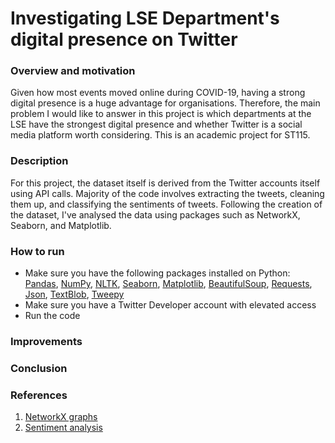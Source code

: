 # Investigating LSE Department's digital presence on Twitter

### Overview and motivation
Given how most events moved online during COVID-19, having a strong digital presence is a huge advantage for organisations. Therefore, the main problem I would like to answer in this project is which departments at the LSE have the strongest digital presence and whether Twitter is a social media platform worth considering. This is an academic project for ST115.

### Description
For this project, the dataset itself is derived from the Twitter accounts itself using API calls. Majority of the code involves extracting the tweets, cleaning them up, and classifying the sentiments of tweets. Following the creation of the dataset, I've analysed the data using packages such as NetworkX, Seaborn, and Matplotlib.

### How to run
- Make sure you have the following packages installed on Python: [Pandas](https://pandas.pydata.org/docs/getting_started/install.html), [NumPy](https://numpy.org/install/), [NLTK](https://www.nltk.org/install.html), [Seaborn](https://seaborn.pydata.org/installing.html), [Matplotlib](https://matplotlib.org/stable/users/installing/index.html), [BeautifulSoup](https://pypi.org/project/beautifulsoup4/), [Requests](https://pypi.org/project/requests/), [Json](https://pypi.org/project/jsonlib/), [TextBlob](https://textblob.readthedocs.io/en/dev/install.html), [Tweepy](https://docs.tweepy.org/en/stable/install.html)
- Make sure you have a Twitter Developer account with elevated access
- Run the code

### Improvements

### Conclusion

### References
1. [NetworkX graphs](https://medium.com/future-vision/visualizing-twitter-interactions-with-networkx-a391da239af5)
2. [Sentiment analysis](https://towardsdatascience.com/step-by-step-twitter-sentiment-analysis-in-python-d6f650ade58d)
